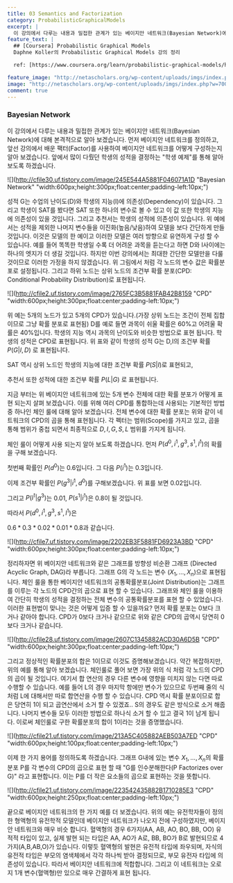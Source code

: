 ```yaml
---
title: 03 Semantics and Factorization
category: ProbabilisticGraphicalModels
excerpt: |
  이 강의에서 다루는 내용과 밀접한 관계가 있는 베이지안 네트워크(Bayesian Network)에 대해 본격적으로 알아 보겠습니다.
feature_text: |
  ## [Coursera] Probabilistic Graphical Models
  Daphne Koller의 Probabilistic Graphical Models 강의 정리

  ref: [https://www.coursera.org/learn/probabilistic-graphical-models/home](https://www.coursera.org/learn/probabilistic-graphical-models/home "coursera")

feature_image: "http://netascholars.org/wp-content/uploads/imgs/index.php?w=700&src=http://netascholars.org/wp-content/uploads/2013/04/9780262258357-1024x512.jpg"
image: "http://netascholars.org/wp-content/uploads/imgs/index.php?w=700&src=http://netascholars.org/wp-content/uploads/2013/04/9780262258357-1024x512.jpg"
comment: true
---
```



### Bayesian Network

이 강의에서 다루는 내용과 밀접한 관계가 있는 베이지안 네트워크(Bayesian Network)에 대해 본격적으로 알아 보겠습니다.  먼저 베이지안 네트워크를 정의하고, 앞선 강의에서 배운 팩터(Factor)를 사용하여 베이지안 네트워크를 어떻게 구성하는지 알아 보겠습니다. 앞에서 많이 다뤘던 학생의 성적을 결정하는 "학생 예제"를 통해 알아보도록 하겠습니다. 

![](http://cfile30.uf.tistory.com/image/245E544A5881F046071A1D "Bayesian Network" "width:600px;height:300px;float:center;padding-left:10px;")

성적 G는 수업의 난이도(D)와 학생의 지능(I)에 의존성(Dependency)이 있습니다. 그리고 학생이 SAT를 봤다면 SAT 또한 하나의 변수로 볼 수 있고 이 값 또한 학생의 지능에 의존성이 있을 것입니다. 그리고 추천서는 학생의 성적에 의존성이 있습니다. 위 예에서는 성적을 제외한 나머지 변수들을 이진화(높음/낮음)하여 모델을 보다 간단하게 만들것입니다. 이것은 모델의 한 예이고 이러한 모델은 여러 방향으로 유연하게 구성 할 수 있습니다. 예를 들어 똑똑한 학생일 수록 더 어려운 과목을 듣는다고 하면 D와 I사이에는 하나의 엣지가 더 생길 것입니다. 하지만 이번 강의에서는 최대한 간단한 모델만을 다룰 것이므로 이러한 가정을 하지 않겠습니다. 위 그림에서 처럼 각 노드의 변수 값은 확률분포로 설정됩니다. 그리고 하위 노드는 상위 노드의 조건부 확률 분포(CPD: Conditional Probability Distribution)로 표현됩니다.

![](http://cfile2.uf.tistory.com/image/2765FC3B5881FAB42B8159 "CPD" "width:600px;height:300px;float:center;padding-left:10px;")

 위 예는 5개의 노드가 있고 5개의 CPD가 있습니다.(가장 상위 노드는 조건이 전체 집합이므로 그냥 확률 분포로 표현됨) D를 예로 들면 과목이 쉬울 확률은 60%고 어려울 확률은 40%입니다. 학생의 지능 역시 과목의 난이도와 비슷한 방법으로 표현 됩니다. 학생의 성적은 CPD로 표현됩니다. 위 표와 같이 학생의 성적 G는 D,I의 조건부 확률 $P(G|I,D)$ 로 표현됩니다. 
 
SAT 역시 상위 노드인 학생의 지능에 대한 조건부 확률 $P(S|I)$로 표현되고, 

추천서 또한 성적에 대한 조건부 확률 $P(L|G)$ 로 표현됩니다. 

지금 부터는 위 베이지안 네트워크에 있는 5개 변수 전체에 대한 확률 분포가 어떻게 표현 되는지 살펴 보겠습니다. 이를 위해 여러 CPD를 통합하는데 사용되는 기본적인 방법 중 하나인 체인 룰에 대해 알아 보겠습니다. 전체 변수에 대한 확률 분포는 위와 같이 네트워크의 CPD의 곱을 통해 표현됩니다. 각 펙터는 범위(Scope)를 가지고 있고, 곱을 통해 범위가 중첩 되면서 최종적으로 ${D, I, G, S, L}$ 범위를 가지게 됩니다. 

체인 룰이 어떻게 사용 되는지 알아 보도록 하겠습니다. 먼저 $P(d^0, i^1, g^3, s^1, l^1)$의 확률을 구해 보겠습니다. 

첫번째 확률인 $P(d^0)$는 0.6입니다. 그 다음 $P(i^1)$는 0.3입니다. 

이제 조건부 확률인 $P(g^3|i^1,d^0)$를 구해보겠습니다. 위 표를 보면 0.02입니다. 

그리고 $P(l^1|g^3)$는 0.01,  $P(s^1|i^1)$은 0.8이 될 것입니다. 

따라서 $P(d^0, i^1, g^3, s^1, l^1)$은 

$0.6*0.3*0.02*0.01*0.8$과 같습니다. 

![](http://cfile7.uf.tistory.com/image/2202EB3F5881FD6923A3BD "CPD" "width:600px;height:300px;float:center;padding-left:10px;")

정리하자면 위 베이지안 네트워크와 같은 그래프를 방향성 비순환 그래프 (Directed Acyclic Graph, DAG)라 부릅니다. 그래프 G의 각 노드는 변수 ($X_1, ..., X_n$)으로 표현됩니다. 체인 룰을 통한 베이지안 네트워크의 공통확률분포(Joint Distribution)는 그래프를 이루는 각 노드의 CPD간의 곱으로 표현 할 수 있습니다. 그래프와 체인 룰을 이용하여 간단히 학생의 성적을 결정하는 전체 변수의 공통확률분포를 표현 할 수 있었습니다. 이러한 표현법이 맞나는 것은 어떻게 입증 할 수 있을까요? 먼저 확률 분포는 0보다 크거나 같아야 합니다. CPD가 0보다 크거나 같으므로 위와 같은 CPD의 곱역시 당연히 0보다 크거나 같습니다. 

![](http://cfile28.uf.tistory.com/image/2607C1345882ACD30A6D5B "CPD" "width:600px;height:300px;float:center;padding-left:10px;")

그리고 정상적인 확률분포의 합은 1이므로 이것도 증명해보겠습니다. 약간 복잡하지만, 위의 예를 통해 알아 보겠습니다. 체인룰로 풀어 보면 가장 위의 식 처럼 각 노드의 CPD의 곱이 될 것입니다. 여기서 합 연산의 경우 다른 변수에 영향을 미치지 않는 다면 따로 수행할 수 있습니다. 예를 들어 L의 경우 마지막 항에만 변수가 있으므로 두번째 줄의 식처럼 L에 대해서만 따로 합연산을 수행 할 수 있습니다. CPD 역시 확률 분포이므로 합은 당연히 1이 되고 곱연산에서 소거 할 수 있겠죠.. S의 경우도 같은 방식으로 소거 해줍니다. 나머지 변수들 모두 이러한 방법으로 하나식 소거 할 수 있고 결국 1이 남게 됩니다. 이로써 체인룰로 구한 확률분포의 합이 1이라는 것을 증명했습니다. 

![](http://cfile21.uf.tistory.com/image/213A5C405882AEB503A7ED "CPD" "width:600px;height:100px;float:center;padding-left:10px;")

이제 한 가지 용어를 정의하도록 하겠습니다. 그래프 G내에 있는 변수 $X_1, ..., X_n$의 확률 분포 P를 각 변수의 CPD의 곱으로 표현 할 때  "G를 인수분해한다(P Factorizes over G)" 라고 표현합니다. 이는 P를 더 작은 요소들의 곱으로 표현하는 것을 뜻합니다.  

![](http://cfile21.uf.tistory.com/image/223542435882B1710285E3 "CPD" "width:600px;height:250px;float:center;padding-left:10px;")

끝으로 베이지안 네트워크의 한 가지 예를 더 보겠습니다. 위의 예는 유전학자들이 정의한 형액형의 유전학적 모델인데 베이지안 네트워크가 나오지 전에 구성하였지만, 베이지안 네트워크와 매우 비슷 합니다. 혈액형의 경우 6가지(AA, AB, AO, BO, BB, OO) 유적적 타입이 있고, 실제 발현 되는 타입은 AA, AO가 A로, BB, BO가 B로 발현되므로 4가지(A,B,AB,O)가 있습니다. 이렇듯 혈액형의 발현은 유전적 타입에 좌우되며, 자식의 유전적 타입은 부모의 염색체에서 각각 하나씩 받아 결정되므로, 부모 유전자 타입에 의존성이 있습니다. 따라서 베이지안 네트워크에 적합합니다. 그리고 이 네트워크는 오로지 1개 변수(혈액형)만 있으로 매우 간결하게 표현 됩니다.  